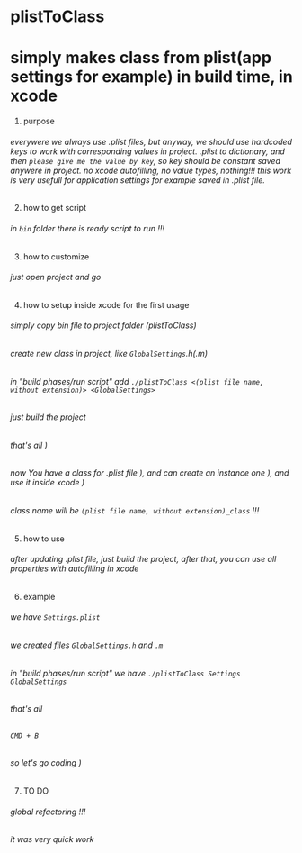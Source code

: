 # plistToClass
# simply makes class from plist(app settings for example) in build time, in xcode

1. purpose
###### everywere we always use .plist files, but anyway, we should use hardcoded keys to work with corresponding values in project. .plist to dictionary, and then `please give me the value by key`, so key should be constant saved anywere in project. no xcode autofilling, no value types, nothing!!! this work is very usefull for application settings for example saved in .plist file.

2. how to get script
###### in `bin` folder there is ready script to run !!!

3. how to customize
###### just open project and go

4. how to setup inside xcode for the first usage
###### simply copy bin file to project folder (plistToClass)
###### create new class in project, like `GlobalSettings`.h(.m)
###### in "build phases/run script" add `./plistToClass <(plist file name, without extension)> <GlobalSettings>`
###### just build the project
###### that's all )
###### now You have a class for .plist file ), and can create an instance one ), and use it inside xcode )
###### class name will be `(plist file name, without extension)_class` !!!

5. how to use
###### after updating .plist file, just build the project, after that, you can use all properties with autofilling in xcode

6. example
###### we have `Settings.plist`
###### we created files `GlobalSettings.h` and `.m`
###### in "build phases/run script" we have `./plistToClass Settings GlobalSettings`
###### that's all
###### `CMD + B`
###### so let's go coding )


7. TO DO 
###### global refactoring !!! 
###### it was very quick work
